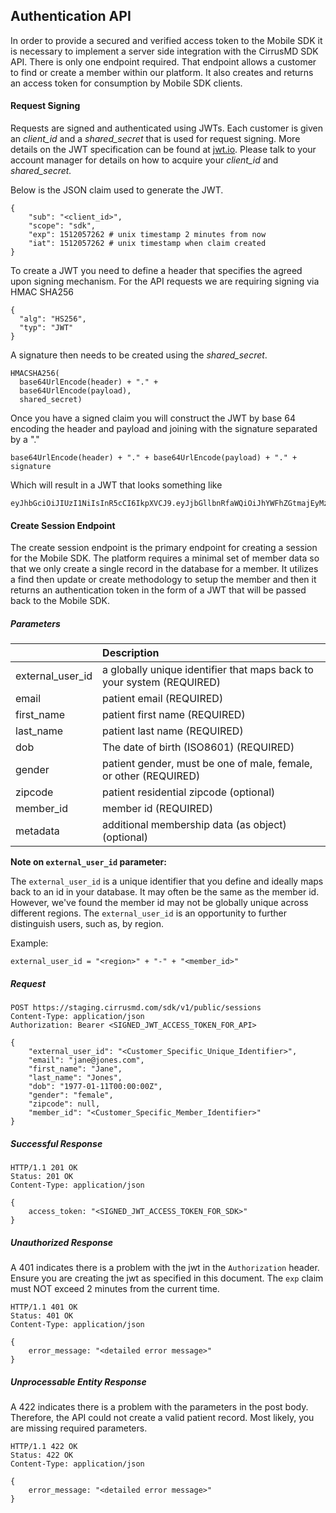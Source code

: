 ## Authentication API

In order to provide a secured and verified access token to the Mobile SDK it is necessary to implement a server side integration with the CirrusMD SDK API. There is only one endpoint required. That endpoint allows a customer to find or create a member within our platform. It also creates and returns an access token for consumption by Mobile SDK clients.

#### Request Signing

Requests are signed and authenticated using JWTs. Each customer is given an _client\_id_ and a _shared\_secret_ that is used for request signing. More details on the JWT specification can be found at [jwt.io](https://jwt.io/introduction/). Please talk to your account manager for details on how to acquire your _client\_id_  and _shared\_secret._

Below is the JSON claim used to generate the JWT.

```
{
    "sub": "<client_id>",
    "scope": "sdk",
    "exp": 1512057262 # unix timestamp 2 minutes from now
    "iat": 1512057262 # unix timestamp when claim created
}
```

To create a JWT you need to define a header that specifies the agreed upon signing mechanism. For the API requests we are requiring signing via HMAC SHA256

```
{
  "alg": "HS256",
  "typ": "JWT"
}
```

A signature then needs to be created using the _shared\_secret_.

```
HMACSHA256(
  base64UrlEncode(header) + "." +
  base64UrlEncode(payload),
  shared_secret)
```

Once you have a signed claim you will construct the JWT by base 64 encoding the header and payload and joining with the signature separated by a "."

```
base64UrlEncode(header) + "." + base64UrlEncode(payload) + "." + signature
```

Which will result in a JWT that looks something like

```
eyJhbGciOiJIUzI1NiIsInR5cCI6IkpXVCJ9.eyJjbGllbnRfaWQiOiJhYWFhZGtmajEyMzEyYXFrdmFzZGZkczIzNDQyMzE0MXZhc2FkYiIsImV4cCI6MTUxMjA1NzI2MiwiaWF0IjoxNTEyMDU3MjYyfQ.aCNXGvoiDz2s6Pu0Yt4fRFRTCGt0FjwUIARarT68YN8
```

#### 

#### Create Session Endpoint

The create session endpoint is the primary endpoint for creating a session for the Mobile SDK. The platform requires a minimal set of member data so that we only create a single record in the database for a member. It utilizes a find then update or create methodology to setup the member and then it returns an authentication token in the form of a JWT that will be passed back to the Mobile SDK.

##### Parameters

|  | Description |
| :--- | :--- |
| external\_user\_id | a globally unique identifier that maps back to your system \(REQUIRED\) |
| email | patient email \(REQUIRED\) |
| first\_name | patient first name \(REQUIRED\) |
| last\_name | patient last name \(REQUIRED\) |
| dob | The date of birth \(ISO8601\) \(REQUIRED\) |
| gender | patient gender, must be one of male, female, or other \(REQUIRED\) |
| zipcode | patient residential zipcode \(optional\) |
| member\_id | member id \(REQUIRED\) |
| metadata | additional membership data \(as object\) \(optional\) |

**Note on `external_user_id` parameter:**

The `external_user_id` is a unique identifier that you define and ideally maps back to an id in your database. It may often be the same as the member id. However, we've found the member id may not be globally unique across different regions. The `external_user_id` is an opportunity to further distinguish users, such as, by region. 

Example: 
```
external_user_id = "<region>" + "-" + "<member_id>"
```

##### Request

```
POST https://staging.cirrusmd.com/sdk/v1/public/sessions
Content-Type: application/json
Authorization: Bearer <SIGNED_JWT_ACCESS_TOKEN_FOR_API>

{
	"external_user_id": "<Customer_Specific_Unique_Identifier>",
    "email": "jane@jones.com",
    "first_name": "Jane",
    "last_name": "Jones",
    "dob": "1977-01-11T00:00:00Z",
    "gender": "female",
    "zipcode": null,
    "member_id": "<Customer_Specific_Member_Identifier>"
}
```

##### Successful Response

```
HTTP/1.1 201 OK
Status: 201 OK
Content-Type: application/json

{
    access_token: "<SIGNED_JWT_ACCESS_TOKEN_FOR_SDK>"
}
```

##### Unauthorized Response

A 401 indicates there is a problem with the jwt in the `Authorization` header. Ensure you are creating the jwt as specified in this document. The `exp` claim must NOT exceed 2 minutes from the current time.

```
HTTP/1.1 401 OK
Status: 401 OK
Content-Type: application/json

{
    error_message: "<detailed error message>"
}
```

##### Unprocessable Entity Response

A 422 indicates there is a problem with the parameters in the post body. Therefore, the API could not create a valid patient record. Most likely, you are missing required parameters. 

```
HTTP/1.1 422 OK
Status: 422 OK
Content-Type: application/json

{
    error_message: "<detailed error message>"
}
```


